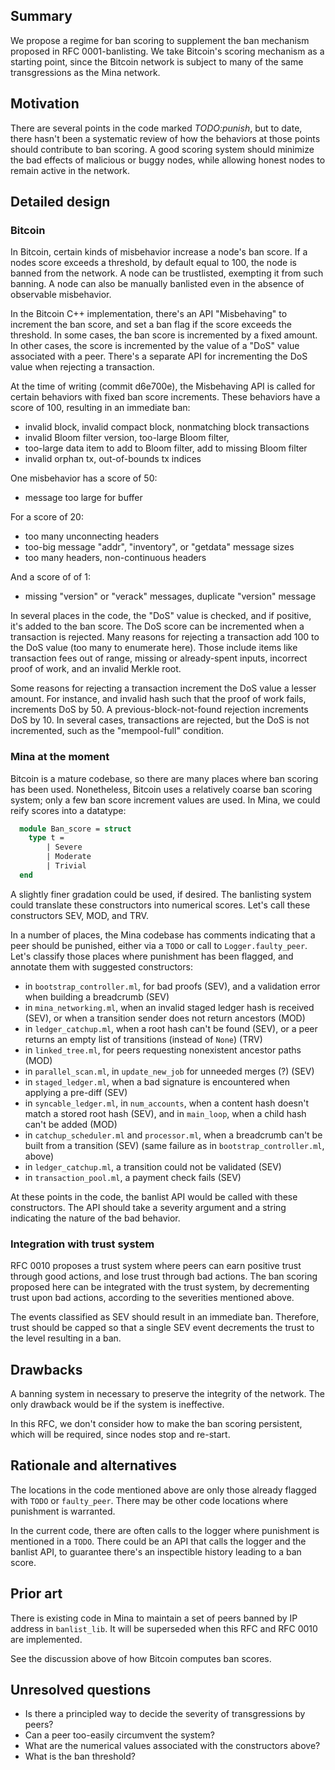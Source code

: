 ## Summary

We propose a regime for ban scoring to supplement the ban mechanism
proposed in RFC 0001-banlisting. We take Bitcoin's scoring mechanism
as a starting point, since the Bitcoin network is subject to many of the
same transgressions as the Mina network.

## Motivation

There are several points in the code marked _TODO:punish_, but to
date, there hasn't been a systematic review of how the behaviors at
those points should contribute to ban scoring. A good scoring system
should minimize the bad effects of malicious or buggy nodes, while
allowing honest nodes to remain active in the network.

## Detailed design

### Bitcoin

In Bitcoin, certain kinds of misbehavior increase a node's ban score.
If a nodes score exceeds a threshold, by default equal to 100, the
node is banned from the network. A node can be trustlisted, exempting
it from such banning. A node can also be manually banlisted even in
the absence of observable misbehavior.

In the Bitcoin C++ implementation, there's an API "Misbehaving" to
increment the ban score, and set a ban flag if the score exceeds the
threshold. In some cases, the ban score is incremented by a fixed
amount. In other cases, the score is incremented by the value of a
"DoS" value associated with a peer. There's a separate API for
incrementing the DoS value when rejecting a transaction.

At the time of writing (commit d6e700e), the Misbehaving API is called for certain
behaviors with fixed ban score increments. These behaviors have a score of 100,
resulting in an immediate ban:

- invalid block, invalid compact block, nonmatching block transactions
- invalid Bloom filter version, too-large Bloom filter,
- too-large data item to add to Bloom filter, add to missing Bloom filter
- invalid orphan tx, out-of-bounds tx indices

One misbehavior has a score of 50:

- message too large for buffer

For a score of 20:

- too many unconnecting headers
- too-big message "addr", "inventory", or "getdata" message sizes
- too many headers, non-continuous headers

And a score of of 1:

- missing "version" or "verack" messages, duplicate "version" message

In several places in the code, the "DoS" value is checked, and if
positive, it's added to the ban score. The DoS score can be
incremented when a transaction is rejected. Many reasons for rejecting
a transaction add 100 to the DoS value (too many to enumerate
here). Those include items like transaction fees out of range, missing
or already-spent inputs, incorrect proof of work, and an invalid
Merkle root.

Some reasons for rejecting a transaction increment the DoS value a
lesser amount. For instance, and invalid hash such that the proof of
work fails, increments DoS by 50. A previous-block-not-found rejection
increments DoS by 10. In several cases, transactions are rejected, but
the DoS is not incremented, such as the "mempool-full" condition.

### Mina at the moment

Bitcoin is a mature codebase, so there are many places where ban scoring has been
used. Nonetheless, Bitcoin uses a relatively coarse ban scoring system; only
a few ban score increment values are used. In Mina, we could reify scores into a
datatype:

```ocaml
  module Ban_score = struct
    type t =
        | Severe
        | Moderate
        | Trivial
  end
```

A slightly finer gradation could be used, if desired. The banlisting system
could translate these constructors into numerical scores. Let's call these
constructors SEV, MOD, and TRV.

In a number of places, the Mina codebase has comments indicating that
a peer should be punished, either via a `TODO` or call to `Logger.faulty_peer`.
Let's classify those places where punishment has been flagged, and annotate
them with suggested constructors:

- in `bootstrap_controller.ml`, for bad proofs (SEV), and a validation error when
  building a breadcrumb (SEV)
- in `mina_networking.ml`, when an invalid staged ledger hash is received (SEV), or
  when a transition sender does not return ancestors (MOD)
- in `ledger_catchup.ml`, when a root hash can't be found (SEV), or a peer returns an empty list
  of transitions (instead of `None`) (TRV)
- in `linked_tree.ml`, for peers requesting nonexistent ancestor paths (MOD)
- in `parallel_scan.ml`, in `update_new_job` for unneeded merges (?) (SEV)
- in `staged_ledger.ml`, when a bad signature is encountered when applying a pre-diff (SEV)
- in `syncable_ledger.ml`, in `num_accounts`, when a content hash doesn't match a stored root hash (SEV),
  and in `main_loop`, when a child hash can't be added (MOD)
- in `catchup_scheduler.ml` and `processor.ml`, when a breadcrumb can't be built from a
  transition (SEV) (same failure as in `bootstrap_controller.ml`, above)
- in `ledger_catchup.ml`, a transition could not be validated (SEV)
- in `transaction_pool.ml`, a payment check fails (SEV)

At these points in the code, the banlist API would be called with these constructors. The
API should take a severity argument and a string indicating the nature of the
bad behavior.

### Integration with trust system

RFC 0010 proposes a trust system where peers can earn positive trust
through good actions, and lose trust through bad actions. The ban
scoring proposed here can be integrated with the trust system, by
decrementing trust upon bad actions, according to the severities
mentioned above.

The events classified as SEV should result in an immediate
ban. Therefore, trust should be capped so that a single SEV event
decrements the trust to the level resulting in a ban.

## Drawbacks

A banning system in necessary to preserve the integrity of the
network. The only drawback would be if the system is ineffective.

In this RFC, we don't consider how to make the ban scoring persistent,
which will be required, since nodes stop and re-start.

## Rationale and alternatives

The locations in the code mentioned above are only those already
flagged with `TODO` or `faulty_peer`. There may be other code
locations where punishment is warranted.

In the current code, there are often calls to the logger where
punishment is mentioned in a `TODO`. There could be an API that calls
the logger and the banlist API, to guarantee there's an inspectible
history leading to a ban score.

## Prior art

There is existing code in Mina to maintain a set of peers banned by IP address in
`banlist_lib`. It will be superseded when this RFC and RFC 0010 are implemented.

See the discussion above of how Bitcoin computes ban scores.

## Unresolved questions

- Is there a principled way to decide the severity of transgressions by peers?
- Can a peer too-easily circumvent the system?
- What are the numerical values associated with the constructors above?
- What is the ban threshold?
